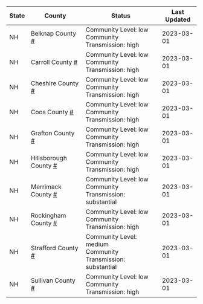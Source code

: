State | County | Status | Last Updated
--- | --- | --- | --- 
NH | Belknap County <a href="#belknap_county">#</a> | <a name="belknap_county"></a>Community Level: low<br/>Community Transmission: high | 2023-03-01
NH | Carroll County <a href="#carroll_county">#</a> | <a name="carroll_county"></a>Community Level: low<br/>Community Transmission: high | 2023-03-01
NH | Cheshire County <a href="#cheshire_county">#</a> | <a name="cheshire_county"></a>Community Level: low<br/>Community Transmission: high | 2023-03-01
NH | Coos County <a href="#coos_county">#</a> | <a name="coos_county"></a>Community Level: low<br/>Community Transmission: high | 2023-03-01
NH | Grafton County <a href="#grafton_county">#</a> | <a name="grafton_county"></a>Community Level: low<br/>Community Transmission: high | 2023-03-01
NH | Hillsborough County <a href="#hillsborough_county">#</a> | <a name="hillsborough_county"></a>Community Level: low<br/>Community Transmission: high | 2023-03-01
NH | Merrimack County <a href="#merrimack_county">#</a> | <a name="merrimack_county"></a>Community Level: low<br/>Community Transmission: substantial | 2023-03-01
NH | Rockingham County <a href="#rockingham_county">#</a> | <a name="rockingham_county"></a>Community Level: low<br/>Community Transmission: high | 2023-03-01
NH | Strafford County <a href="#strafford_county">#</a> | <a name="strafford_county"></a>Community Level: medium<br/>Community Transmission: substantial | 2023-03-01
NH | Sullivan County <a href="#sullivan_county">#</a> | <a name="sullivan_county"></a>Community Level: low<br/>Community Transmission: high | 2023-03-01
